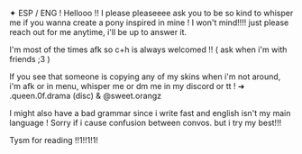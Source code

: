 ✦ ESP / ENG !
Hellooo !! 
I please pleaseeee ask you to be so kind to whisper me if you wanna create a pony inspired in mine ! I won't mind!!!! just please reach out for me anytime, i'll be up to answer it.

I'm most of the times afk so c+h is always welcomed !! ( ask when i'm with friends ;3 )

If you see that someone is copying any of my skins when i'm not around, i'm afk or in menu, whisper me or dm me in my discord or tt !
➜ .queen.0f.drama (disc) & @sweet.orangz

I might also have a bad grammar since i write fast and english isn't my main language ! Sorry if i cause confusion between convos. but i try my best!!!


Tysm for reading !!1!!1!1! 


